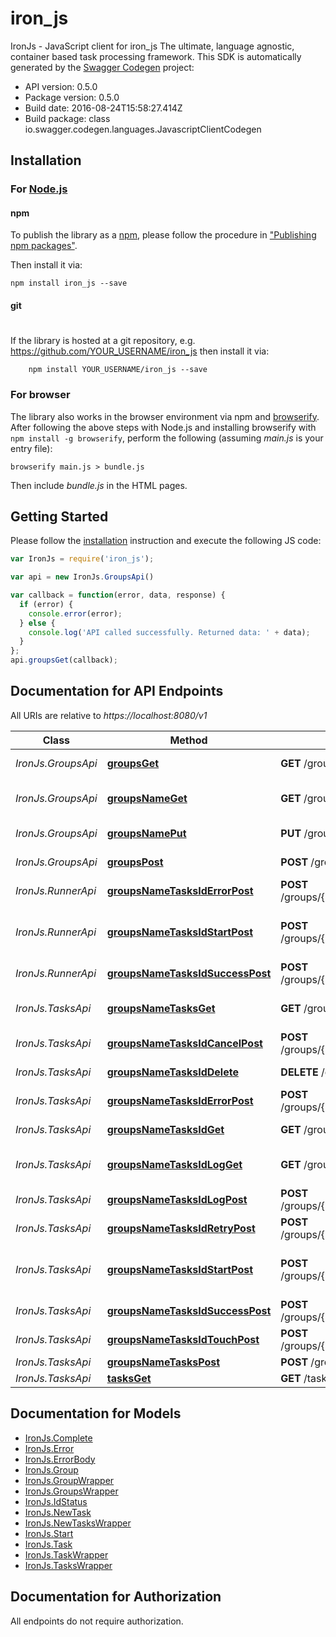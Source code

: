 # iron_js

IronJs - JavaScript client for iron_js
The ultimate, language agnostic, container based task processing framework.
This SDK is automatically generated by the [Swagger Codegen](https://github.com/swagger-api/swagger-codegen) project:

- API version: 0.5.0
- Package version: 0.5.0
- Build date: 2016-08-24T15:58:27.414Z
- Build package: class io.swagger.codegen.languages.JavascriptClientCodegen

## Installation

### For [Node.js](https://nodejs.org/)

#### npm

To publish the library as a [npm](https://www.npmjs.com/),
please follow the procedure in ["Publishing npm packages"](https://docs.npmjs.com/getting-started/publishing-npm-packages).

Then install it via:

```shell
npm install iron_js --save
```

#### git
#
If the library is hosted at a git repository, e.g.
https://github.com/YOUR_USERNAME/iron_js
then install it via:

```shell
    npm install YOUR_USERNAME/iron_js --save
```

### For browser

The library also works in the browser environment via npm and [browserify](http://browserify.org/). After following
the above steps with Node.js and installing browserify with `npm install -g browserify`,
perform the following (assuming *main.js* is your entry file):

```shell
browserify main.js > bundle.js
```

Then include *bundle.js* in the HTML pages.

## Getting Started

Please follow the [installation](#installation) instruction and execute the following JS code:

```javascript
var IronJs = require('iron_js');

var api = new IronJs.GroupsApi()

var callback = function(error, data, response) {
  if (error) {
    console.error(error);
  } else {
    console.log('API called successfully. Returned data: ' + data);
  }
};
api.groupsGet(callback);

```

## Documentation for API Endpoints

All URIs are relative to *https://localhost:8080/v1*

Class | Method | HTTP request | Description
------------ | ------------- | ------------- | -------------
*IronJs.GroupsApi* | [**groupsGet**](docs/GroupsApi.md#groupsGet) | **GET** /groups | Get all group names.
*IronJs.GroupsApi* | [**groupsNameGet**](docs/GroupsApi.md#groupsNameGet) | **GET** /groups/{name} | Get information for a group.
*IronJs.GroupsApi* | [**groupsNamePut**](docs/GroupsApi.md#groupsNamePut) | **PUT** /groups/{name} | Create/update a task group.
*IronJs.GroupsApi* | [**groupsPost**](docs/GroupsApi.md#groupsPost) | **POST** /groups | Post new group
*IronJs.RunnerApi* | [**groupsNameTasksIdErrorPost**](docs/RunnerApi.md#groupsNameTasksIdErrorPost) | **POST** /groups/{name}/tasks/{id}/error | Mark task as failed.
*IronJs.RunnerApi* | [**groupsNameTasksIdStartPost**](docs/RunnerApi.md#groupsNameTasksIdStartPost) | **POST** /groups/{name}/tasks/{id}/start | Mark task as started, ie: status &#x3D; &#39;running&#39;
*IronJs.RunnerApi* | [**groupsNameTasksIdSuccessPost**](docs/RunnerApi.md#groupsNameTasksIdSuccessPost) | **POST** /groups/{name}/tasks/{id}/success | Mark task as succeeded.
*IronJs.TasksApi* | [**groupsNameTasksGet**](docs/TasksApi.md#groupsNameTasksGet) | **GET** /groups/{name}/tasks | Get task list by group name.
*IronJs.TasksApi* | [**groupsNameTasksIdCancelPost**](docs/TasksApi.md#groupsNameTasksIdCancelPost) | **POST** /groups/{name}/tasks/{id}/cancel | Cancel a task.
*IronJs.TasksApi* | [**groupsNameTasksIdDelete**](docs/TasksApi.md#groupsNameTasksIdDelete) | **DELETE** /groups/{name}/tasks/{id} | Delete the task.
*IronJs.TasksApi* | [**groupsNameTasksIdErrorPost**](docs/TasksApi.md#groupsNameTasksIdErrorPost) | **POST** /groups/{name}/tasks/{id}/error | Mark task as failed.
*IronJs.TasksApi* | [**groupsNameTasksIdGet**](docs/TasksApi.md#groupsNameTasksIdGet) | **GET** /groups/{name}/tasks/{id} | Gets task by id
*IronJs.TasksApi* | [**groupsNameTasksIdLogGet**](docs/TasksApi.md#groupsNameTasksIdLogGet) | **GET** /groups/{name}/tasks/{id}/log | Get the log of a completed task.
*IronJs.TasksApi* | [**groupsNameTasksIdLogPost**](docs/TasksApi.md#groupsNameTasksIdLogPost) | **POST** /groups/{name}/tasks/{id}/log | Send in a log for storage.
*IronJs.TasksApi* | [**groupsNameTasksIdRetryPost**](docs/TasksApi.md#groupsNameTasksIdRetryPost) | **POST** /groups/{name}/tasks/{id}/retry | Retry a task.
*IronJs.TasksApi* | [**groupsNameTasksIdStartPost**](docs/TasksApi.md#groupsNameTasksIdStartPost) | **POST** /groups/{name}/tasks/{id}/start | Mark task as started, ie: status &#x3D; &#39;running&#39;
*IronJs.TasksApi* | [**groupsNameTasksIdSuccessPost**](docs/TasksApi.md#groupsNameTasksIdSuccessPost) | **POST** /groups/{name}/tasks/{id}/success | Mark task as succeeded.
*IronJs.TasksApi* | [**groupsNameTasksIdTouchPost**](docs/TasksApi.md#groupsNameTasksIdTouchPost) | **POST** /groups/{name}/tasks/{id}/touch | Extend task timeout.
*IronJs.TasksApi* | [**groupsNameTasksPost**](docs/TasksApi.md#groupsNameTasksPost) | **POST** /groups/{name}/tasks | Enqueue task
*IronJs.TasksApi* | [**tasksGet**](docs/TasksApi.md#tasksGet) | **GET** /tasks | Get next task.


## Documentation for Models

 - [IronJs.Complete](docs/Complete.md)
 - [IronJs.Error](docs/Error.md)
 - [IronJs.ErrorBody](docs/ErrorBody.md)
 - [IronJs.Group](docs/Group.md)
 - [IronJs.GroupWrapper](docs/GroupWrapper.md)
 - [IronJs.GroupsWrapper](docs/GroupsWrapper.md)
 - [IronJs.IdStatus](docs/IdStatus.md)
 - [IronJs.NewTask](docs/NewTask.md)
 - [IronJs.NewTasksWrapper](docs/NewTasksWrapper.md)
 - [IronJs.Start](docs/Start.md)
 - [IronJs.Task](docs/Task.md)
 - [IronJs.TaskWrapper](docs/TaskWrapper.md)
 - [IronJs.TasksWrapper](docs/TasksWrapper.md)


## Documentation for Authorization

 All endpoints do not require authorization.

